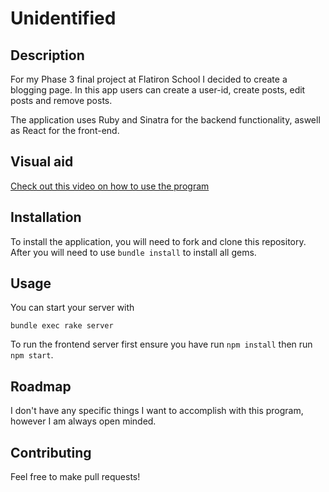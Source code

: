 # Unidentified

## Description
For my Phase 3 final project at Flatiron School I decided to create a blogging page. 
In this app users can create a user-id, create posts, edit posts and remove posts.

The application uses Ruby and Sinatra for the backend functionality, 
aswell as React for the front-end.

## Visual aid
[Check out this video on how to use the program](https://youtu.be/Pk9i1BMCNrk)

## Installation
To install the application, you will need to fork and clone this repository.
After you will need to use `bundle install` to install all gems.

## Usage
You can start your server with

`bundle exec rake server`

To run the frontend server first ensure you have run `npm install`
then run `npm start`.

## Roadmap
I don't have any specific things I want to accomplish with this program, however I am always open minded.

## Contributing 

Feel free to make pull requests! 




